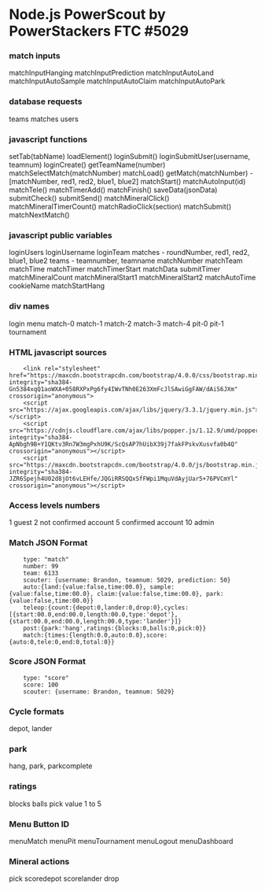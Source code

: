 # Node.js PowerScout by PowerStackers FTC #5029

### match inputs
matchInputHanging
matchInputPrediction
matchInputAutoLand
matchInputAutoSample
matchInputAutoClaim
matchInputAutoPark

### database requests
teams
matches
users

### javascript functions
setTab(tabName)
loadElement()
loginSubmit()
loginSubmitUser(username, teamnum)
loginCreate()
getTeamName(number)
matchSelectMatch(matchNumber)
matchLoad()
getMatch(matchNumber) - [matchNumber, red1, red2, blue1, blue2]
matchStart()
matchAutoInput(id)
matchTele()
matchTimerAdd()
matchFinish()
saveData(jsonData)
submitCheck()
submitSend()
matchMineralClick()
matchMineralTimerCount()
matchRadioClick(section)
matchSubmit()
matchNextMatch()

### javascript public variables
loginUsers
loginUsername
loginTeam
matches - roundNumber, red1, red2, blue1, blue2
teams - teamnumber, teamname
matchNumber
matchTeam
matchTime
matchTimer
matchTimerStart
matchData
submitTimer
matchMineralCount
matchMineralStart1
matchMineralStart2
matchAutoTime
cookieName
matchStartHang

### div names
login
menu
match-0
match-1
match-2
match-3
match-4
pit-0
pit-1
tournament

### HTML javascript sources
        <link rel="stylesheet" href="https://maxcdn.bootstrapcdn.com/bootstrap/4.0.0/css/bootstrap.min.css" integrity="sha384-Gn5384xqQ1aoWXA+058RXPxPg6fy4IWvTNh0E263XmFcJlSAwiGgFAW/dAiS6JXm" crossorigin="anonymous">
        <script src="https://ajax.googleapis.com/ajax/libs/jquery/3.3.1/jquery.min.js"></script>
        <script src="https://cdnjs.cloudflare.com/ajax/libs/popper.js/1.12.9/umd/popper.min.js" integrity="sha384-ApNbgh9B+Y1QKtv3Rn7W3mgPxhU9K/ScQsAP7hUibX39j7fakFPskvXusvfa0b4Q" crossorigin="anonymous"></script>
        <script src="https://maxcdn.bootstrapcdn.com/bootstrap/4.0.0/js/bootstrap.min.js" integrity="sha384-JZR6Spejh4U02d8jOt6vLEHfe/JQGiRRSQQxSfFWpi1MquVdAyjUar5+76PVCmYl" crossorigin="anonymous"></script>

### Access levels numbers
1 guest
2 not confirmed account
5 confirmed account
10 admin

### Match JSON Format
        type: "match"
        number: 99
        team: 6133
        scouter: {username: Brandon, teamnum: 5029, prediction: 50}
        auto:{land:{value:false,time:00.0}, sample:{value:false,time:00.0}, claim:{value:false,time:00.0}, park:{value:false,time:00.0}}
        teleop:{count:{depot:0,lander:0,drop:0},cycles:[{start:00.0,end:00.0,length:00.0,type:'depot'},{start:00.0,end:00.0,length:00.0,type:'lander'}]}
        post:{park:'hang',ratings:{blocks:0,balls:0,pick:0}}
        match:{times:{length:0.0,auto:0.0},score:{auto:0,tele:0,end:0,total:0}}

### Score JSON Format
        type: "score"
        score: 100
        scouter: {username: Brandon, teamnum: 5029}

### Cycle formats
depot, lander

### park
hang, park, parkcomplete

### ratings
blocks
balls
pick
 value 1 to 5

### Menu Button ID
menuMatch
menuPit
menuTournament
menuLogout
menuDashboard


### Mineral actions
pick
scoredepot
scorelander
drop